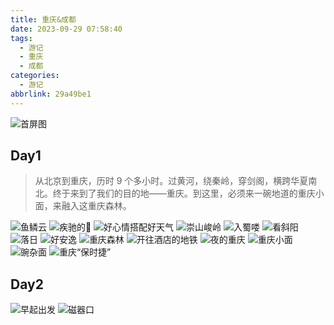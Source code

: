 ```yaml
---
title: 重庆&成都
date: 2023-09-29 07:58:40
tags:
  - 游记
  - 重庆
  - 成都
categories:
  - 游记
abbrlink: 29a49be1
---
```


![首屏图](https://s11.ax1x.com/2024/01/04/piv8k3F.jpg)

<!-- more -->

## Day1

> 从北京到重庆，历时 9 个多小时。过黄河，绕秦岭，穿剑阁，横跨华夏南北。终于来到了我们的目的地——重庆。到这里，必须来一碗地道的重庆小面，来融入这重庆森林。

![鱼鳞云](https://s11.ax1x.com/2024/01/04/piv8F9U.jpg)
![疾驰的🚄](https://s11.ax1x.com/2024/01/04/piv8PhT.jpg)
![好心情搭配好天气](https://s11.ax1x.com/2024/01/04/piv8EjJ.jpg)
![崇山峻岭](https://s11.ax1x.com/2024/01/04/piv8k3F.jpg)
![入蜀喽](https://s11.ax1x.com/2024/01/04/piv8Ac4.jpg)
![看斜阳](https://s11.ax1x.com/2024/01/04/piv8eBR.jpg)
![落日](https://s11.ax1x.com/2024/01/04/piv8Zu9.jpg)
![好安逸](https://s11.ax1x.com/2024/01/04/piv8mH1.jpg)
![重庆森林](https://s11.ax1x.com/2024/01/04/pivGurj.jpg)
![开往酒店的地铁](https://s11.ax1x.com/2024/01/04/pivGKqs.jpg)
![夜的重庆](https://s11.ax1x.com/2024/01/04/pivG1I0.jpg)
![重庆小面](https://s11.ax1x.com/2024/01/04/pivGlaq.jpg)
![豌杂面](https://s11.ax1x.com/2024/01/04/pivGQZn.jpg)
![重庆“保时捷”](https://s11.ax1x.com/2024/01/04/pivGJRU.jpg)

## Day2

![早起出发](https://s11.ax1x.com/2024/01/04/pivGGGT.jpg)
![磁器口](https://s11.ax1x.com/2024/01/04/pivG8iV.jpg)
